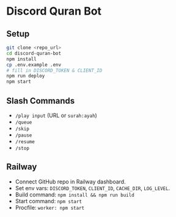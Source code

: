 # Discord Quran Bot

## Setup

```bash
git clone <repo_url>
cd discord-quran-bot
npm install
cp .env.example .env
# fill in DISCORD_TOKEN & CLIENT_ID
npm run deploy
npm start
```

## Slash Commands

- `/play input` (URL or `surah:ayah`)
- `/queue`
- `/skip`
- `/pause`
- `/resume`
- `/stop`

## Railway

- Connect GitHub repo in Railway dashboard.
- Set env vars: `DISCORD_TOKEN`, `CLIENT_ID`, `CACHE_DIR`, `LOG_LEVEL`.
- Build command: `npm install && npm run build`
- Start command: `npm start`
- Procfile: `worker: npm start`
